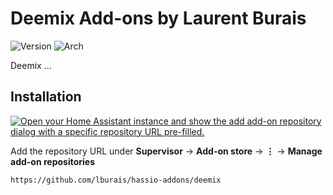 # Deemix Add-ons by Laurent Burais

![Version](https://img.shields.io/badge/dynamic/yaml?label=Version&query=%24.version&url=https%3A%2F%2Fraw.githubusercontent.com%2Flburais%2Fhassio-addons%2Fmaster%2Fdeemix%2Fconfig.yaml)
![Arch](https://img.shields.io/badge/dynamic/yaml?color=success&label=Arch&query=%24.arch&url=https%3A%2F%2Fraw.githubusercontent.com%2Flburais%2Fhassio-addons%2Fmaster%2Fdeemix%2Fconfig.yaml)

Deemix ...

## Installation

[![Open your Home Assistant instance and show the add add-on repository dialog with a specific repository URL pre-filled.](https://my.home-assistant.io/badges/supervisor_add_addon_repository.svg)](https://my.home-assistant.io/redirect/supervisor_add_addon_repository/?repository_url=https%3A%2F%2Fgithub.com%2Flburais%2Fhassio-addons)


Add the repository URL under **Supervisor** → **Add-on store** → **⋮** → **Manage add-on repositories**

```
https://github.com/lburais/hassio-addons/deemix
```
